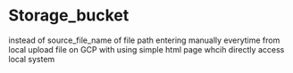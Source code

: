 # Storage_bucket
instead of source_file_name of file path entering manually everytime from local
upload file on GCP with using simple html page whcih directly access local system
